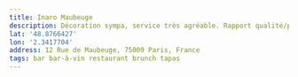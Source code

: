 ```yaml
---
title: Inaro Maubeuge
description: Décoration sympa, service très agréable. Rapport qualité/prix 👌🏻.
lat: '48.8766427'
lon: '2.3417704'
address: 12 Rue de Maubeuge, 75009 Paris, France
tags: bar bar-à-vin restaurant brunch tapas
---
```

